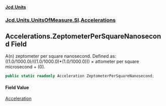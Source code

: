 #### [Jcd.Units](index.md 'index')
### [Jcd.Units.UnitsOfMeasure.SI](Jcd.Units.UnitsOfMeasure.SI.md 'Jcd.Units.UnitsOfMeasure.SI').[Accelerations](Accelerations.md 'Jcd.Units.UnitsOfMeasure.SI.Accelerations')

## Accelerations.ZeptometerPerSquareNanosecond Field

A(n) zeptometer per square nanosecond. Defined as: ((1.0/1000.0)/((1.0/1000.0)*(1.0/1000.0))) × attometer per square microsecond + (0).

```csharp
public static readonly Acceleration ZeptometerPerSquareNanosecond;
```

#### Field Value
[Acceleration](Acceleration.md 'Jcd.Units.UnitTypes.Acceleration')